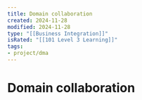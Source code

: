 ```yaml
---
title: Domain collaboration
created: 2024-11-28
modified: 2024-11-28
type: "[[Business Integration]]"
isRated: "[[101 Level 3 Learning]]"
tags: 
- project/dma
---
```

# Domain collaboration
